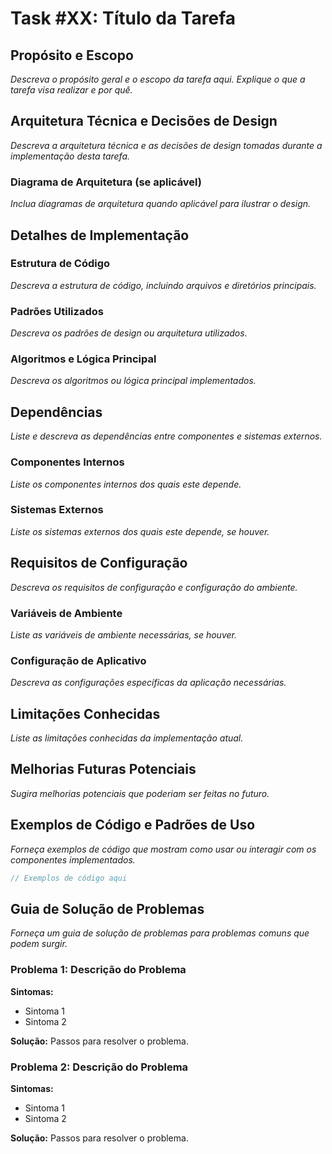 # Task #XX: Título da Tarefa

## Propósito e Escopo
*Descreva o propósito geral e o escopo da tarefa aqui. Explique o que a tarefa visa realizar e por quê.*

## Arquitetura Técnica e Decisões de Design
*Descreva a arquitetura técnica e as decisões de design tomadas durante a implementação desta tarefa.*

### Diagrama de Arquitetura (se aplicável)
*Inclua diagramas de arquitetura quando aplicável para ilustrar o design.*

## Detalhes de Implementação

### Estrutura de Código
*Descreva a estrutura de código, incluindo arquivos e diretórios principais.*

### Padrões Utilizados
*Descreva os padrões de design ou arquitetura utilizados.*

### Algoritmos e Lógica Principal
*Descreva os algoritmos ou lógica principal implementados.*

## Dependências
*Liste e descreva as dependências entre componentes e sistemas externos.*

### Componentes Internos
*Liste os componentes internos dos quais este depende.*

### Sistemas Externos
*Liste os sistemas externos dos quais este depende, se houver.*

## Requisitos de Configuração
*Descreva os requisitos de configuração e configuração do ambiente.*

### Variáveis de Ambiente
*Liste as variáveis de ambiente necessárias, se houver.*

### Configuração de Aplicativo
*Descreva as configurações específicas da aplicação necessárias.*

## Limitações Conhecidas
*Liste as limitações conhecidas da implementação atual.*

## Melhorias Futuras Potenciais
*Sugira melhorias potenciais que poderiam ser feitas no futuro.*

## Exemplos de Código e Padrões de Uso
*Forneça exemplos de código que mostram como usar ou interagir com os componentes implementados.*

```typescript
// Exemplos de código aqui
```

## Guia de Solução de Problemas
*Forneça um guia de solução de problemas para problemas comuns que podem surgir.*

### Problema 1: Descrição do Problema
**Sintomas:**
- Sintoma 1
- Sintoma 2

**Solução:**
Passos para resolver o problema.

### Problema 2: Descrição do Problema
**Sintomas:**
- Sintoma 1
- Sintoma 2

**Solução:**
Passos para resolver o problema.